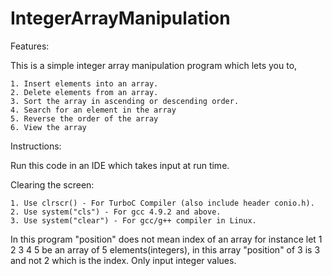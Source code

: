 # IntegerArrayManipulation

Features:

This is a simple integer array manipulation program which lets you to,

	1. Insert elements into an array.
	2. Delete elements from an array.
	3. Sort the array in ascending or descending order.
	4. Search for an element in the array
	5. Reverse the order of the array
	6. View the array

Instructions:

Run this code in an IDE which takes input at run time.

Clearing the screen:

	1. Use clrscr() - For TurboC Compiler (also include header conio.h).
	2. Use system("cls") - For gcc 4.9.2 and above.
	3. Use system("clear") - For gcc/g++ compiler in Linux.

In this program "position" does not mean index of an array for instance let 1 2 3 4 5 be an array of 5 elements(integers), 
in this array "position" of 3 is 3 and not 2 which is the index.
Only input integer values.
